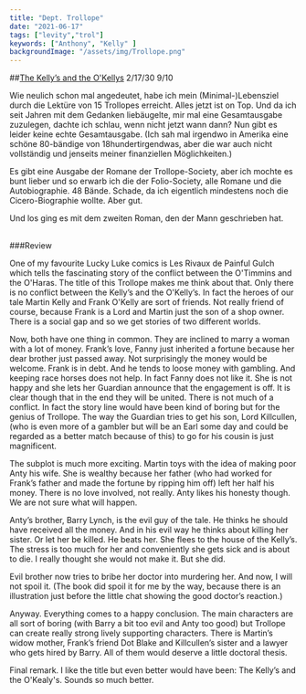 ```yaml
---
title: "Dept. Trollope"
date: "2021-06-17"
tags: ["levity","trol"]
keywords: ["Anthony", "Kelly" ]
backgroundImage: "/assets/img/Trollope.png"
---
```

##[The Kelly’s and the O'Kellys](https://www.goodreads.com/book/show/15517050-the-kelly-s-the-o-kelly-s) 2/17/30
9/10

Wie neulich schon mal angedeutet, habe ich mein (Minimal-)Lebensziel durch die Lektüre von 15 Trollopes erreicht. Alles jetzt ist on Top. Und da ich seit Jahren mit dem Gedanken liebäugelte, mir mal eine Gesamtausgabe zuzulegen, dachte ich schlau, wenn nicht jetzt wann dann? Nun gibt es leider keine echte Gesamtausgabe. (Ich sah mal irgendwo in Amerika eine schöne 80-bändige von 18hundertirgendwas, aber die war auch nicht vollständig und jenseits meiner finanziellen Möglichkeiten.)

Es gibt eine Ausgabe der Romane der Trollope-Society, aber ich mochte es bunt lieber und so erwarb ich die der Folio-Society, alle Romane und die Autobiographie. 48 Bände. Schade, da ich eigentlich mindestens noch die Cicero-Biographie wollte. Aber gut.

Und los ging es mit dem zweiten Roman, den der Mann geschrieben hat. 


<br>
###Review

One of my favourite Lucky Luke comics is Les Rivaux de Painful Gulch which tells the fascinating story of the conflict between the O'Timmins and the O'Haras. The title of this Trollope makes me think about that. Only there is no conflict between the Kelly’s and the O'Kelly’s. In fact the heroes of our tale Martin Kelly and Frank O'Kelly are sort of friends. Not really friend of course, because Frank is a Lord and Martin just the son of a shop owner. There is a social gap and so we get stories of two different worlds.

Now, both have one thing in common. They are inclined to marry a woman with a lot of money.
Frank’s love, Fanny just inherited a fortune because her dear brother just passed away. Not surprisingly the money would be welcome. Frank is in debt. And he tends to loose money with gambling. And keeping race horses does not help. In fact Fanny does not like it. She is not happy and she lets her Guardian announce that the engagement is off. It is clear though that in the end they will be united. There is not much of a conflict. In fact the story line would have been kind of boring but for the genius of Trollope. The way the Guardian tries to get his son, Lord Killcullen, (who is even more of a gambler but will be an Earl some day and could be regarded as a better match because of this) to go for his cousin is just magnificent.

The subplot is much more exciting. Martin toys with the idea of making poor Anty his wife. She is wealthy because her father (who had worked for Frank’s father and made the fortune by ripping him off) left her half his money. There is no love involved, not really. Anty likes his honesty though.
We are not sure what will happen.

Anty’s brother, Barry Lynch, is the evil guy of the tale. He thinks he should have received all the money. And in his evil way he thinks about killing her sister. Or let her be killed. He beats her. She flees to the house of the Kelly’s. The stress is too much for her and conveniently she gets sick and is about to die. I really thought she would not make it. But she did.

Evil brother now tries to bribe her doctor into murdering her. And now, I will not spoil it. (The book did spoil it for me by the way, because there is an illustration just before the little chat showing the good doctor’s reaction.)

Anyway. Everything comes to a happy conclusion. The main characters are all sort of boring (with Barry a bit too evil and Anty too good) but Trollope can create really strong lively supporting characters. There is Martin’s widow mother, Frank’s friend Dot Blake and Killcullen’s sister and a lawyer who gets hired by Barry. All of them would deserve a little doctoral thesis.

Final remark. I like the title but even better would have been: The Kelly’s and the O'Kealy's. Sounds so much better.